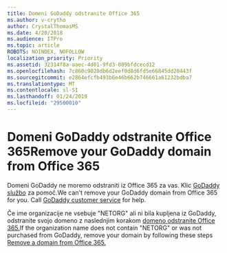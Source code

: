 ```yaml
---
title: Domeni GoDaddy odstranite Office 365
ms.author: v-crytho
author: CrystalThomasMS
ms.date: 4/20/2018
ms.audience: ITPro
ms.topic: article
ROBOTS: NOINDEX, NOFOLLOW
localization_priority: Priority
ms.assetid: 32314f8a-aaec-4d01-9fd3-009bfdcecd12
ms.openlocfilehash: 7c860c9020db6d2eef0d8d6fd5e66845dd20443f
ms.sourcegitcommit: e2864efcfb493b6e46b662b746661a61232bdba7
ms.translationtype: MT
ms.contentlocale: sl-SI
ms.lasthandoff: 01/24/2019
ms.locfileid: "29500010"
---
```

# <a name="remove-your-godaddy-domain-from-office-365"></a><span data-ttu-id="7b4b4-102">Domeni GoDaddy odstranite Office 365</span><span class="sxs-lookup"><span data-stu-id="7b4b4-102">Remove your GoDaddy domain from Office 365</span></span>

<span data-ttu-id="7b4b4-p101">Domeni GoDaddy ne moremo odstraniti iz Office 365 za vas. Klic [GoDaddy službo](https://support.office.com/article/https://www.godaddy.com/contact-us.aspx.aspx) za pomoč.</span><span class="sxs-lookup"><span data-stu-id="7b4b4-p101">We can't remove your GoDaddy domain from Office 365 for you. Call [GoDaddy customer service](https://support.office.com/article/https://www.godaddy.com/contact-us.aspx.aspx) for help.</span></span> 
  
<span data-ttu-id="7b4b4-105">Če ime organizacije ne vsebuje "NETORG" ali ni bila kupljena iz GoDaddy, odstranite svojo domeno z naslednjim korakom [domeno odstranite Office 365.](https://support.office.com/article/f09696b2-8c29-4588-a08b-b333da19810c)</span><span class="sxs-lookup"><span data-stu-id="7b4b4-105">If the organization name does not contain "NETORG" or was not purchased from GoDaddy, remove your domain by following these steps [Remove a domain from Office 365.](https://support.office.com/article/f09696b2-8c29-4588-a08b-b333da19810c)</span></span>
  

